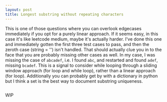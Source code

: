 ```yaml
---
layout: post
title: Longest substring without repeating characters
---
```


This is one of those questions where you can overlook edgecases immediately if you opt for a purely linear approach. If it seems easy, in this case it's like leetcode medium, maybe it's actually harder. I've done this one and immediately gotten the first three test cases to pass, and then the zeroth case (string = '') isn't handled. That should actually clue you in to the face that you are probably missing other cases as well. In my case, I was missing the case of `abcadef`, i.e. I found `abc`, and restarted and found `adef`, missing `bcadef`. This is a signal to consider while looping through a sliding window approach (for loop and while loop), rather than a linear approach (for loop). Additionally you can probably get by with a dictionary in python but I think a set is the best way to document substring uniqueness. 

```python


```

WIP